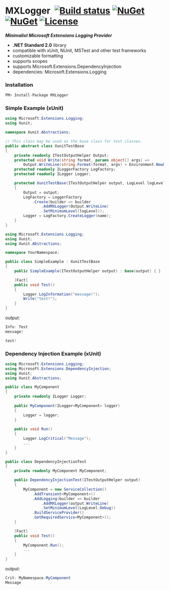 # MXLogger&nbsp;&nbsp;[![Build status](https://ci.appveyor.com/api/projects/status/e51gaj9271kvpwhc?svg=true)](https://ci.appveyor.com/project/dshe/mxlogger) [![NuGet](https://img.shields.io/nuget/vpre/MXLogger.svg)](https://www.nuget.org/packages/MXLogger/) [![NuGet](https://img.shields.io/nuget/dt/MXLogger?color=orange)](https://www.nuget.org/packages/MXLogger/) [![License](https://img.shields.io/badge/license-Apache%202.0-7755BB.svg)](https://opensource.org/licenses/Apache-2.0)

***Minimalist Microsoft Extensions Logging Provider***
- **.NET Standard 2.0** library
- compatible with xUnit, NUnit, MSTest and other test frameworks
- customizable formatting
- supports scopes
- supports Microsoft.Extensions.DependencyInjection
- dependencies: Microsoft.Extensions.Logging

### Installation ###
```csharp
PM> Install-Package MXLogger
```
### Simple Example (xUnit) ###
```csharp
using Microsoft.Extensions.Logging;
using Xunit;

namespace Xunit.Abstractions;

// This class may be used as the base class for test classes.
public abstract class XunitTestBase
{
    private readonly ITestOutputHelper Output;
    protected void Write(string format, params object[] args) =>
        Output.WriteLine(string.Format(format, args) + Environment.NewLine);
    protected readonly ILoggerFactory LogFactory;
    protected readonly ILogger Logger;

    protected XunitTestBase(ITestOutputHelper output, LogLevel logLevel = LogLevel.Debug, string name = "Test")
    {
        Output = output;
        LogFactory = LoggerFactory
            .Create(builder => builder
                .AddMXLogger(Output.WriteLine)
                .SetMinimumLevel(logLevel));
        Logger = LogFactory.CreateLogger(name);
    }
}
```
```csharp
using Microsoft.Extensions.Logging;
using Xunit;
using Xunit.Abstractions;

namespace YourNamespace;

public class SimpleExample : XunitTestBase
{
    public SimpleExample(ITestOutputHelper output) : base(output) { }

    [Fact]
    public void Test()
    {
        Logger.LogInformation("message!");
        Write("test!");
    }
}
```
output:
```csharp
Info: Test
message!

test!
```
### Dependency Injection Example (xUnit) ###
```csharp
using Microsoft.Extensions.Logging;
using Microsoft.Extensions.DependencyInjection;
using Xunit;
using Xunit.Abstractions;

public class MyComponent
{
    private readonly ILogger Logger;
    
    public MyComponent(ILogger<MyComponent> logger)
    {
        Logger = logger;
    }
    
    public void Run()
    {
        Logger.LogCritical("Message");
        ...
    }    
}

public class DependencyInjectionTest
{
    private readonly MyComponent MyComponent;

    public DependencyInjectionTest(ITestOutputHelper output)
    {
        MyComponent = new ServiceCollection()
            .AddTransient<MyComponent>()
            .AddLogging(builder => builder
                .AddMXLogger(output.WriteLine)
                .SetMinimumLevel(LogLevel.Debug))
            .BuildServiceProvider()
            .GetRequiredService<MyComponent>();
    }

    [Fact]
    public void Test()
    {
        MyComponent.Run();
        ...
    }
}
```
output:
```csharp
Crit: MyNamespace.MyComponent
Message
```
